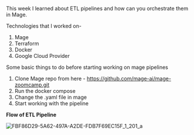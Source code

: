 This week I learned about ETL pipelines and how can you orchestrate them in Mage.

Technologies that I worked on-
1. Mage
2. Terraform
3. Docker
4. Google Cloud Provider

Some basic things to do before starting working on mage pipelines
1. Clone Mage repo from here - https://github.com/mage-ai/mage-zoomcamp.git 
3. Run the docker compose
4. Change the .yaml file in mage
5. Start working with the pipeline

**Flow of ETL Pipeline**

![FBF86D29-5A62-497A-A2DE-FDB7F69EC15F_1_201_a](https://github.com/rtilwalia/DataEngineerZoomcamp_2024/assets/32938713/3b41989f-1b05-489c-9eca-99581ae2a97f)
